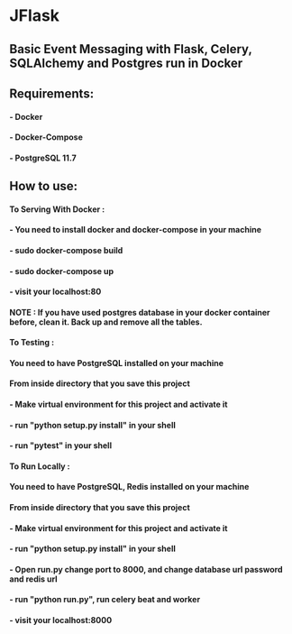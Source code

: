# JFlask
## Basic Event Messaging with Flask, Celery, SQLAlchemy and Postgres run in Docker
##
## Requirements:
#### - Docker
#### - Docker-Compose
#### - PostgreSQL 11.7
##
## How to use:
#### To Serving With Docker :
#### - You need to install docker and docker-compose in your machine
#### - sudo docker-compose build
#### - sudo docker-compose up
#### - visit your localhost:80
#### NOTE : If you have used postgres database in your docker container before, clean it. Back up and remove all the tables.
####
#### To Testing :
#### You need to have PostgreSQL installed on your machine
#### From inside directory that you save this project
#### - Make virtual environment for this project and activate it
#### - run "python setup.py install" in your shell
#### - run "pytest" in your shell
#### 
#### To Run Locally :
#### You need to have PostgreSQL, Redis installed on your machine
#### From inside directory that you save this project
#### - Make virtual environment for this project and activate it
#### - run "python setup.py install" in your shell
#### - Open run.py change port to 8000, and change database url password and redis url
#### - run "python run.py", run celery beat and worker
#### - visit your localhost:8000